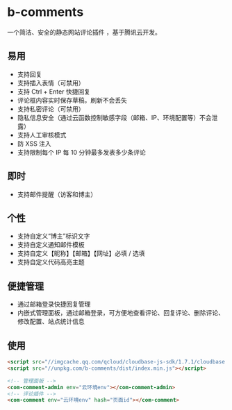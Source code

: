 # b-comments
一个简洁、安全的静态网站评论插件 ，基于腾讯云开发。

## 易用
- 支持回复
- 支持插入表情（可禁用）
- 支持 Ctrl + Enter 快捷回复
- 评论框内容实时保存草稿，刷新不会丢失
- 支持私密评论（可禁用）
- 隐私信息安全（通过云函数控制敏感字段（邮箱、IP、环境配置等）不会泄露）
- 支持人工审核模式
- 防 XSS 注入
- 支持限制每个 IP 每 10 分钟最多发表多少条评论

## 即时
- 支持邮件提醒（访客和博主）

## 个性
- 支持自定义“博主”标识文字
- 支持自定义通知邮件模板
- 支持自定义【昵称】【邮箱】【网址】必填 / 选填
- 支持自定义代码高亮主题

## 便捷管理
- 通过邮箱登录快捷回复管理
- 内嵌式管理面板，通过邮箱登录，可方便地查看评论、回复评论、删除评论、修改配置、站点统计信息

## 使用
``` html
<script src="//imgcache.qq.com/qcloud/cloudbase-js-sdk/1.7.1/cloudbase.full.js"></script>
<script src="//unpkg.com/b-comments/dist/index.min.js"></script>

<!-- 管理面板 -->
<com-comment-admin env="云环境env"></com-comment-admin>
<!-- 评论插件 -->
<com-comment env="云环境env" hash="页面id"></com-comment>
```
